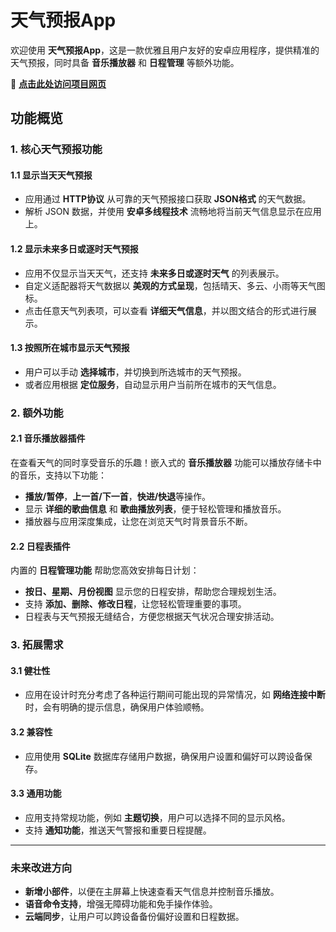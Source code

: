 # 天气预报App

欢迎使用 **天气预报App**，这是一款优雅且用户友好的安卓应用程序，提供精准的天气预报，同时具备 **音乐播放器** 和 **日程管理** 等额外功能。

🔗 **[点击此处访问项目网页](https://cyy-2024.github.io/Weather-Report/)**

## 功能概览

### 1. 核心天气预报功能

#### 1.1 显示当天天气预报
- 应用通过 **HTTP协议** 从可靠的天气预报接口获取 **JSON格式** 的天气数据。
- 解析 JSON 数据，并使用 **安卓多线程技术** 流畅地将当前天气信息显示在应用上。

#### 1.2 显示未来多日或逐时天气预报
- 应用不仅显示当天天气，还支持 **未来多日或逐时天气** 的列表展示。
- 自定义适配器将天气数据以 **美观的方式呈现**，包括晴天、多云、小雨等天气图标。
- 点击任意天气列表项，可以查看 **详细天气信息**，并以图文结合的形式进行展示。

#### 1.3 按照所在城市显示天气预报
- 用户可以手动 **选择城市**，并切换到所选城市的天气预报。
- 或者应用根据 **定位服务**，自动显示用户当前所在城市的天气信息。

### 2. 额外功能

#### 2.1 音乐播放器插件
在查看天气的同时享受音乐的乐趣！嵌入式的 **音乐播放器** 功能可以播放存储卡中的音乐，支持以下功能：
- **播放/暂停**，**上一首/下一首**，**快进/快退**等操作。
- 显示 **详细的歌曲信息** 和 **歌曲播放列表**，便于轻松管理和播放音乐。
- 播放器与应用深度集成，让您在浏览天气时背景音乐不断。

#### 2.2 日程表插件
内置的 **日程管理功能** 帮助您高效安排每日计划：
- **按日、星期、月份视图** 显示您的日程安排，帮助您合理规划生活。
- 支持 **添加、删除、修改日程**，让您轻松管理重要的事项。
- 日程表与天气预报无缝结合，方便您根据天气状况合理安排活动。

### 3. 拓展需求

#### 3.1 健壮性
- 应用在设计时充分考虑了各种运行期间可能出现的异常情况，如 **网络连接中断** 时，会有明确的提示信息，确保用户体验顺畅。

#### 3.2 兼容性
- 应用使用 **SQLite** 数据库存储用户数据，确保用户设置和偏好可以跨设备保存。

#### 3.3 通用功能
- 应用支持常规功能，例如 **主题切换**，用户可以选择不同的显示风格。
- 支持 **通知功能**，推送天气警报和重要日程提醒。

---

### 未来改进方向
- **新增小部件**，以便在主屏幕上快速查看天气信息并控制音乐播放。
- **语音命令支持**，增强无障碍功能和免手操作体验。
- **云端同步**，让用户可以跨设备备份偏好设置和日程数据。
